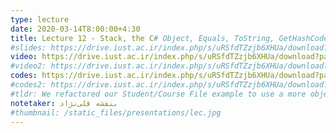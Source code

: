 ```yaml
---
type: lecture
date: 2020-03-14T8:00:00+4:30
title: Lecture 12 - Stack, the C# Object, Equals, ToString, GetHashCode...
#slides: https://drive.iust.ac.ir/index.php/s/uRSfdTZzjb6XHUa/download?path=%2FSlides&files=S11.pdf
video: https://drive.iust.ac.ir/index.php/s/uRSfdTZzjb6XHUa/download?path=%2FVideos&files=S12.mp4
#video2: https://drive.iust.ac.ir/index.php/s/uRSfdTZzjb6XHUa/download?path=%2FVideos&files=S11b.mp4
codes: https://drive.iust.ac.ir/index.php/s/uRSfdTZzjb6XHUa/download?path=%2FCodes&files=S12.zip
#codes2: https://drive.iust.ac.ir/index.php/s/uRSfdTZzjb6XHUa/download?path=%2FCodes&files=lab2.zip
#tldr: We refactored our Student/Course File example to use a more object oriented design and approach. We also introduced static functions and variables.
notetaker: بنفشه قلی‌نژاد
#thumbnail: /static_files/presentations/lec.jpg
---
```

